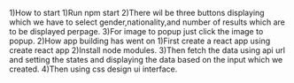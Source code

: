 1)How to start
   1)Run npm start
   2)There wil be three buttons displaying which we have to select gender,nationality,and number
    of results which are to be displayed perpage.
   3)For image to popup just click the image to popup.
2)How app building has went on
   1)First create a react app using create  react app
   2)Install node modules.
   3)Then fetch the data using api url and setting the states and displaying the data based on the input 
   which we created.
   4)Then using css design ui interface.

